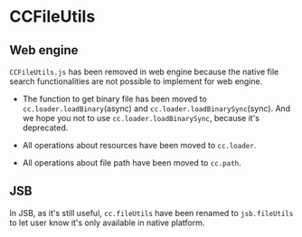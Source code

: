# CCFileUtils

## Web engine

`CCFileUtils.js` has been removed in web engine because the native file search functionalities are not possible to implement for web engine.

* The function to get binary file has been moved to `cc.loader.loadBinary`(async) and `cc.loader.loadBinarySync`(sync).
And we hope you not to use `cc.loader.loadBinarySync`, because it's deprecated.

* All operations about resources have been moved to `cc.loader`.

* All operations about file path have been moved to `cc.path`.

## JSB

In JSB, as it's still useful, `cc.fileUtils` have been renamed to `jsb.fileUtils` to let user know it's only available in native platform.
